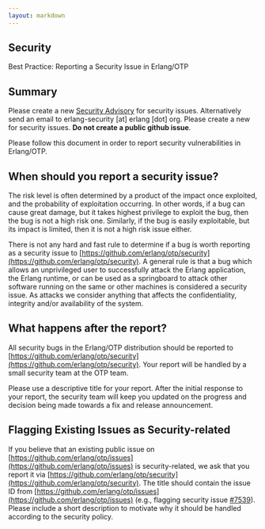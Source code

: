 ```yaml
---
layout: markdown
---
```

## Security

Best Practice: Reporting a Security Issue in Erlang/OTP

## Summary
Please create a new [Security Advisory](https://github.com/erlang/otp/security/advisories) for security issues. 
Alternatively send an email to erlang-security [at] erlang [dot] org.
Please create a new  for security issues. **Do not create a public github issue**.

Please follow this document in order to report security vulnerabilities in Erlang/OTP. 

## When should you report a security issue?

The risk level is often determined by a product of the impact once exploited, and the probability of exploitation occurring. In other words, if a bug can cause great damage, but it takes highest privilege to exploit the bug, then the bug is not a high risk one. Similarly, if the bug is easily exploitable, but its impact is limited, then it is not a high risk issue either.

There is not any hard and fast rule to determine if a bug is worth reporting as a security issue to [https://github.com/erlang/otp/security](https://github.com/erlang/otp/security). A general rule is that a bug which allows an unprivileged user to successfully attack the Erlang application, the Erlang runtime, or can be used as a springboard to attack other software running on the same or other machines is considered a security issue. As attacks we consider anything that affects the confidentiality, integrity and/or availability of the system.


## What happens after the report?

All security bugs in the Erlang/OTP distribution should be reported to [https://github.com/erlang/otp/security](https://github.com/erlang/otp/security). Your report will be handled by a small security team at the OTP team.

Please use a descriptive title for your report. After the initial response to your report, the security team will keep you updated on the progress and decision being made towards a fix and release announcement.

## Flagging Existing Issues as Security-related

If you believe that an existing public issue on [https://github.com/erlang/otp/issues](https://github.com/erlang/otp/issues) is security-related, we ask that you report it via [https://github.com/erlang/otp/security](https://github.com/erlang/otp/security). The title should contain the issue ID from [https://github.com/erlang/otp/issues](https://github.com/erlang/otp/issues) (e.g., flagging security issue [#7539](https://github.com/erlang/otp/issues/7539)). Please include a short description to motivate why it should be handled according to the security policy.
